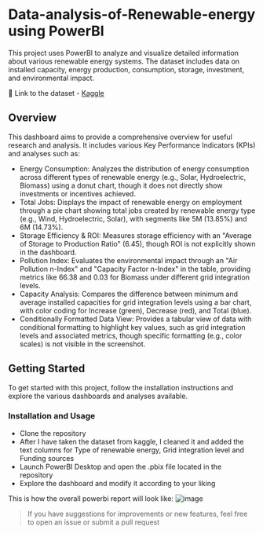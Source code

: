 # Data-analysis-of-Renewable-energy using PowerBI

This project uses PowerBI to analyze and visualize detailed information about various renewable energy systems. The dataset includes data on installed capacity, energy production, consumption, storage, investment, and environmental impact.

🔗 Link to the dataset - [Kaggle](https://www.kaggle.com/datasets/girumwondemagegn/dataset-for-renewable-energy-systems)


## Overview
This dashboard aims to provide a comprehensive overview for useful research and analysis. It includes various Key Performance Indicators (KPIs) and analyses such as:

* Energy Consumption: Analyzes the distribution of energy consumption across different types of renewable energy (e.g., Solar, Hydroelectric, Biomass) using a donut chart, though it does not directly show investments or incentives achieved.
* Total Jobs: Displays the impact of renewable energy on employment through a pie chart showing total jobs created by renewable energy type (e.g., Wind, Hydroelectric, Solar), with segments like 5M (13.85%) and 6M (14.73%).
* Storage Efficiency & ROI: Measures storage efficiency with an "Average of Storage to Production Ratio" (6.45), though ROI is not explicitly shown in the dashboard.
* Pollution Index: Evaluates the environmental impact through an "Air Pollution n-Index" and "Capacity Factor n-Index" in the table, providing metrics like 66.38 and 0.03 for Biomass under different grid integration levels.
* Capacity Analysis: Compares the difference between minimum and average installed capacities for grid integration levels using a bar chart, with color coding for Increase (green), Decrease (red), and Total (blue).
* Conditionally Formatted Data View: Provides a tabular view of data with conditional formatting to highlight key values, such as grid integration levels and associated metrics, though specific formatting (e.g., color scales) is not visible in the screenshot.

## Getting Started
To get started with this project, follow the installation instructions and explore the various dashboards and analyses available.

### Installation and Usage
* Clone the repository
* After I have taken the dataset from kaggle, I cleaned it and added the text columns for Type of renewable energy, Grid integration level and Funding sources
* Launch PowerBI Desktop and open the .pbix file located in the repository
* Explore the dashboard and modify it according to your liking

This is how the overall powerbi report will look like:
![image](https://github.com/user-attachments/assets/eb77046a-814d-4d0b-9675-f9816a1fa3fa)



> If you have suggestions for improvements or new features, feel free to open an issue or submit a pull request

